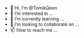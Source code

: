 - 👋 Hi, I’m @TomikQeen
- 👀 I’m interested in ...
- 🌱 I’m currently learning ...
- 💞️ I’m looking to collaborate on ...
- 📫 How to reach me ...

<!---
TomikQeen/TomikQeen is a ✨ special ✨ repository because its `README.md` (this file) appears on your GitHub profile.
You can click the Preview link to take a look at your changes.
--->
